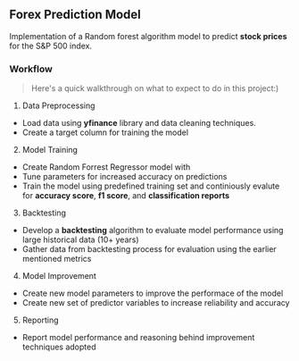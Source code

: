 ## Forex Prediction Model

Implementation of a Random forest algorithm model to predict **stock prices** for the S&P 500 index.

### Workflow

> Here's a quick walkthrough on what to expect to do in this project:)

1. Data Preprocessing
   
- Load data using **yfinance** library and data cleaning techniques. 
- Create a target column for training the model
  
2. Model Training
   
- Create Random Forrest Regressor model with
- Tune parameters for increased accuracy on predictions
- Train the model using predefined training set and continiously evalute for __accuracy score__, __f1 score__, and __classification reports__
  
3. Backtesting
   
- Develop a __backtesting__ algorithm to evaluate model performance using large historical data (10+ years)
- Gather data from backtesting process for evaluation using the earlier mentioned metrics
  
4. Model Improvement
   
- Create new model parameters to improve the performace of the model
- Create new set of predictor variables to increase reliability and accuracy
  
5. Reporting
   
- Report model performance and reasoning behind improvement techniques adopted

